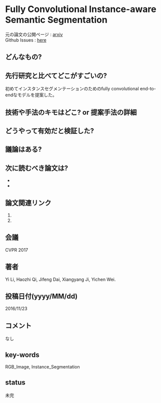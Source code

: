 # Fully Convolutional Instance-aware Semantic Segmentation

元の論文の公開ページ : [arxiv](https://arxiv.org/abs/1611.07709)  
Github Issues : [here](https://github.com/Obarads/obarads.github.io/issues/78)

## どんなもの?

## 先行研究と比べてどこがすごいの?
初めてインスタンスセグメンテーションのためのfully convolutional end-to-endなモデルを提案した。

## 技術や手法のキモはどこ? or 提案手法の詳細

## どうやって有効だと検証した?

## 議論はある?

## 次に読むべき論文は?
-
-

## 論文関連リンク
1.
2.

## 会議
CVPR 2017

## 著者
Yi Li, Haozhi Qi, Jifeng Dai, Xiangyang Ji, Yichen Wei.

## 投稿日付(yyyy/MM/dd)
2016/11/23

## コメント
なし

## key-words
RGB_Image, Instance_Segmentation

## status
未完